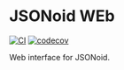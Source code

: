 # JSONoid WEb

[![CI](https://github.com/michaelmior/jsonoid-web/actions/workflows/ci.yml/badge.svg)](https://github.com/michaelmior/jsonoid-web/actions/workflows/ci.yml)
[![codecov](https://codecov.io/gh/michaelmior/jsonoid-web/branch/main/graph/badge.svg?token=uHGhS4yEOr)](https://codecov.io/gh/michaelmior/jsonoid-web)

Web interface for JSONoid.
